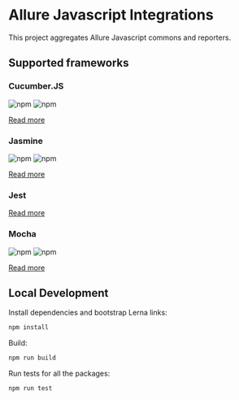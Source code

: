 # Allure Javascript Integrations

This project aggregates Allure Javascript commons and reporters. 

## Supported frameworks

### Cucumber.JS
![npm](https://img.shields.io/npm/dm/allure-cucumberjs.svg) ![npm](https://img.shields.io/npm/v/allure-cucumberjs.svg)

[Read more](/packages/allure-cucumberjs/README.md)


### Jasmine
![npm](https://img.shields.io/npm/dm/allure-jasmine.svg) ![npm](https://img.shields.io/npm/v/allure-jasmine.svg)

[Read more](/packages/allure-jasmine/README.md)


### Jest
[Read more](/packages/allure-jest/README.md)


### Mocha
![npm](https://img.shields.io/npm/dm/allure-mochajs.svg) ![npm](https://img.shields.io/npm/v/allure-mochajs.svg)

[Read more](/packages/allure-mochajs/README.md)


## Local Development

Install dependencies and bootstrap Lerna links:

```bash
npm install
```

Build:

```bash
npm run build
```  

Run tests for all the packages:

```bash
npm run test
```
